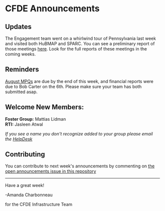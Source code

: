 # CFDE Announcements

## Updates

The Engagement team went on a whirlwind tour of Pennsylvania last week and visited both HuBMAP and SPARC. You can see a preliminary report of those meetings [here](https://drive.google.com/file/d/1PYb5zFnpWUFRFJm1-MAuB-dR4sKeawPk/view?usp=sharing).
Look for the full reports of these meetings in the coming weeks. 

## Reminders

[August MPQs](https://forms.gle/YE85EYqRRDgRDkp27) are due by the end of this week, and financial reports were due to Bob Carter on the 6th. Please make sure your team has both submitted asap.

## Welcome New Members:

**Foster Group:** Mattias Lidman   
**RTI:** Jasleen Atwal

*If you see a name you don't recognize added to your group please email the [HelpDesk](mailto:autohelp+int+851+6545985337373134556@CFDE.groups.io )*

## Contributing

You can contribute to next week's announcements by commenting on [the open
announcements issue in this repository](https://github.com/nih-cfde/announcements/issues?utf8=%E2%9C%93&q=is%3Aissue+is%3Aopen+Announcements)

---

Have a great week!

-Amanda Charbonneau

for the CFDE Infrastructure Team
